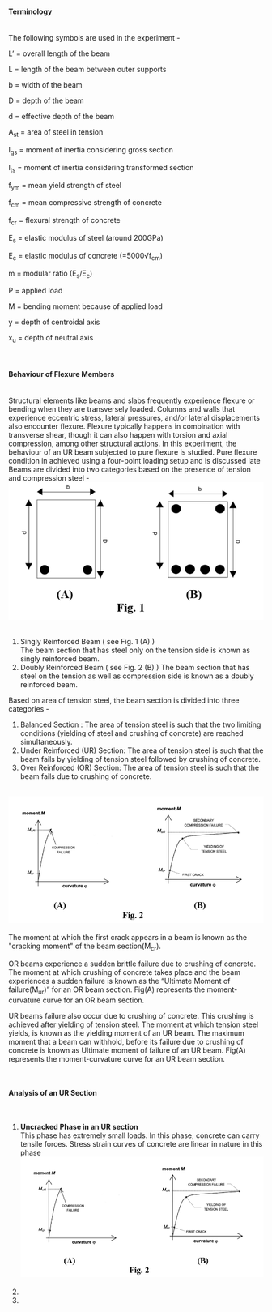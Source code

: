 <h4>Terminology</h4><br>
The following symbols are used in the experiment -

L’ = overall length of the beam 
 
L	= length of the beam between outer supports 
 
b	= width of the beam 
 
D	= depth of the beam 
 
d	= effective depth of the beam 
 
A<sub>st</sub> 	= area of steel in tension 
 
I<sub>gs</sub>	= moment of inertia considering gross section 
 
I<sub>ts</sub>	= moment of inertia considering transformed section 
 
f<sub>ym</sub>	= mean yield strength of steel 
 
f<sub>cm</sub>	= mean compressive strength of concrete 
 
f<sub>cr</sub>	= flexural strength of concrete 
 
E<sub>s</sub>	= elastic modulus of steel (around 200GPa)
 
E<sub>c</sub>	= elastic modulus of concrete (=5000√f<sub>cm</sub>) 

m	= modular ratio (E<sub>s</sub>/E<sub>c</sub>) 

P	= applied load 

M	= bending moment because of applied load 

y	= depth of centroidal axis 

x<sub>u</sub>	= depth of neutral axis 

<br>
<h4>Behaviour of Flexure Members</h4>
<br>
Structural elements like beams and slabs frequently experience flexure or bending when they are transversely loaded. Columns and walls that experience eccentric stress, lateral pressures, and/or lateral displacements also encounter flexure. Flexure typically happens in combination with transverse shear, though it can also happen with torsion and axial compression, among other structural actions. In this experiment, the behaviour of an UR beam subjected to pure flexure is studied. Pure flexure condition in achieved using a four-point loading setup and is discussed late
Beams are divided into two categories based on the presence of tension and compression steel -
<br>
<div align="center"><img src="images/fig1.png"></div>
<br>
<ol>
<li>Singly Reinforced Beam ( see Fig. 1 (A) ) 
<br>
The beam section that has steel only on the tension side is known as singly reinforced beam.
</li>
<li>
Doubly Reinforced Beam ( see Fig. 2 (B) )
The beam section that has steel on the tension as well as compression side is known as a doubly reinforced beam.
</li>
</ol>

Based on area of tension steel, the beam section is divided into three categories -
<ol>
<li>Balanced Section : The area of tension steel is such that the two limiting conditions (yielding of steel and crushing of concrete) are reached simultaneously. </li>
<li>Under Reinforced (UR) Section: The area of tension steel is such that the beam fails by yielding of tension steel followed by crushing of concrete. </li>
<li>Over Reinforced (OR) Section: The area of tension steel is such that the beam fails due to crushing of concrete.
</li>
</ol>
<br>
<div align="center"><img src="images/fig2.png"></div>
<br>
The moment at which the first crack appears in a beam is known as the "cracking moment" of the beam section(M<sub>cr</sub>).

OR beams experience a sudden brittle failure due to crushing of concrete. The moment at which crushing of concrete takes place and the beam experiences a sudden failure is known as the “Ultimate Moment of failure(M<sub>ur</sub>)” for an OR beam section. Fig(A) represents the moment-curvature curve for an OR beam section.

UR beams failure also occur due to crushing of concrete. This crushing is achieved after yielding of tension steel. The moment at which tension steel yields, is known as the yielding moment of an UR beam. The maximum moment that a beam can withhold, before its failure due to crushing of concrete is known as Ultimate moment of failure of an UR beam. Fig(A) represents the moment-curvature curve for an UR beam section.

<br>
<h4>Analysis of an UR Section</h4>
<br>
<ol>
<li><b>Uncracked Phase in an UR section</b>
<br>
This phase has extremely small loads. In this phase, concrete can carry tensile forces. Stress strain curves of concrete are linear in nature in this phase
<br>
<div align="center"><img src="images/fig2.png"></div>
<br>


</li>
<li><b></b></li>
<li><b></b></li>
</ol>

